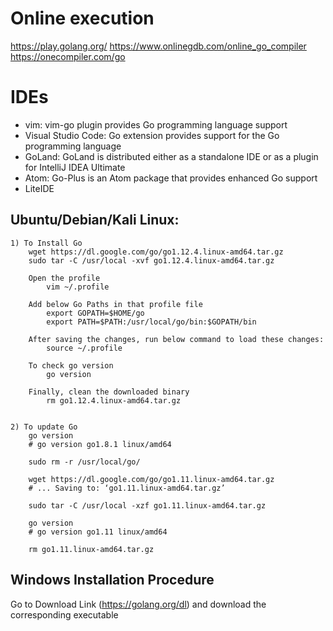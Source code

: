 Online execution
================

https://play.golang.org/
https://www.onlinegdb.com/online_go_compiler
https://onecompiler.com/go

IDEs
=====

- vim: vim-go plugin provides Go programming language support
- Visual Studio Code: Go extension provides support for the Go programming language
- GoLand: GoLand is distributed either as a standalone IDE or as a plugin for IntelliJ IDEA Ultimate
- Atom: Go-Plus is an Atom package that provides enhanced Go support
- LiteIDE

Ubuntu/Debian/Kali Linux:
------------------------

    1) To Install Go
        wget https://dl.google.com/go/go1.12.4.linux-amd64.tar.gz
        sudo tar -C /usr/local -xvf go1.12.4.linux-amd64.tar.gz
        
        Open the profile 
            vim ~/.profile

        Add below Go Paths in that profile file
            export GOPATH=$HOME/go
            export PATH=$PATH:/usr/local/go/bin:$GOPATH/bin
            
        After saving the changes, run below command to load these changes:
            source ~/.profile
            
        To check go version
            go version
            
        Finally, clean the downloaded binary 
            rm go1.12.4.linux-amd64.tar.gz


    2) To update Go
        go version
        # go version go1.8.1 linux/amd64
        
        sudo rm -r /usr/local/go/
        
        wget https://dl.google.com/go/go1.11.linux-amd64.tar.gz
        # ... Saving to: ‘go1.11.linux-amd64.tar.gz’
        
        sudo tar -C /usr/local -xzf go1.11.linux-amd64.tar.gz
        
        go version
        # go version go1.11 linux/amd64
        
        rm go1.11.linux-amd64.tar.gz

Windows Installation Procedure
------------------------------        
Go to Download Link (https://golang.org/dl) and download the corresponding executable